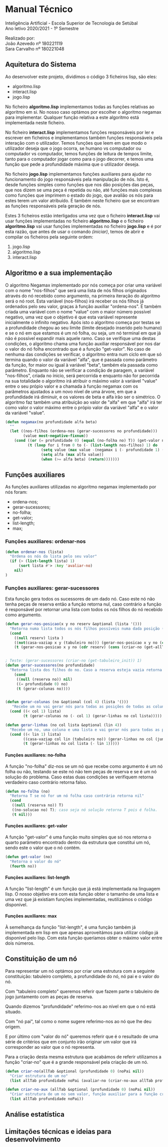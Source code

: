 # **Manual Técnico**

Inteligência Artificial - Escola Superior de Tecnologia de Setúbal  
Ano letivo 2020/2021 - 1º Semestre

Realizado por:  
João Azevedo nº 180221119  
Sara Carvalho nº 180221048

<div style="page-break-after: always"></div>

## **Aquitetura do Sistema**

Ao desenvolver este projeto, dividimos o código 3 ficheiros lisp, são eles:

- algoritmo.lisp
- interact.lisp
- jogo.lisp

No ficheiro **algoritmo.lisp** implementamos todas as funções relativas ao algoritmo em si. No nosso caso optámos por escolher o algoritmo negamax para implementar. Qualquer função relativa a este algoritmo está implementada neste ficheiro.

No ficheiro **interact.lisp** implementamos funções responsáveis por ler e escrever em ficheiros e implementamos também funções responsáveis pela interação com o utilizador. Temos funções que leem em que modo o utilizador deseja que o jogo ocorra, se humano vs computador ou computador vs computador, temos funções de leitura de tempos limite, tanto para o computador jogar como para o jogo decorrer, e temos uma função que pede a profundidade máxima que o utilizador deseja.

No ficheiro **jogo.lisp** implementamos funções auxiliares para ajudar no funcionamento do jogo responsáveis pela manipulação de nós. Isto é, desde funções simples como funções que nos dão posições das peças, que nos dizem se uma peça é repetida ou não, até funções mais complexas como funções que imprimem o estado do jogo, que avalião os nós para estes terem um valor atribuído. É também neste ficheiro que se encontram as funções responsáveis pela geração de nós.

Estes 3 ficheiros estão interligados uma vez que o ficheiro **interact.lisp** vai usar funções implementadas no ficheiro **algoritmo.lisp** e o ficheiro **algoritmo.lisp** vai usar funções implementadas no ficheiro **jogo.lisp** e é por esta razão, que antes de usar o comando _(iniciar)_, temos de abrir e compilar os ficheiros pela seguinte ordem:

1. jogo.lisp
2. algoritmo.lisp
3. interact.lisp

<div style="page-break-after: always"></div>

## **Algoritmo e a sua implementação**

O algoritmo Negamax implementado por nós começa por criar uma variável com o nome "nos-filhos" que será uma lista de nós filhos originados através do nó recebido como argumento, na primeira iteração do algoritmo será o nó root. Esta variável (nos-filhos) irá receber os nós filhos já ordenados pelo seu valor, graças à função auxiliar "ordena-nos". É também criada uma variável com o nome "value" com o maior número possível negativo, uma vez que o objetivo é que esta variável represente inicialmente o infinito negativo. Após isto o algoritmo começa por testas se a profundidade chegou ao seu limite (limite desejado inserido pelo humano) e se o nó em que estamos é um nó folha, ou seja, um nó terminal em que já não é possível expandir mais aquele ramo. Caso se verifique uma destas condições, o algoritmo chama uma função auxiliar responsável por nos dar o valor do nó folha encontrado que é a função "get-valor".
No caso de nenhuma das condições se verificar, o algoritmo entra num ciclo em que só termina quando o valor da variável "alfa", que é passada como parâmetro da função, for maior ou igual à variável "beta", também ela passada como parâmetro. Enquanto não se verificar a condição de paragem, a variável "nos-filhos", criada no ínicio, será percorrida e enquanto não for pecorrida na sua totalidade o algoritmo irá atribuir o máximo valor à variável "value" entre o seu própio valor e a chamada à função negamax com os parâmetros ajustados a um novo nível de uma árvore, em que a profundidade irá diminuir, e os valores de beta e alfa irão ser o simétrico. O algoritmo faz também uma atribuição ao valor de "alfa" em que "alfa" irá ter como valor o valor máximo entre o própio valor da variável "alfa" e o valor da variável "value".

```lisp
(defun negamax(no profundidade alfa beta)
  ""
  (let ((nos-filhos (ordena-nos (gerar-sucessores no profundidade)))
        (value most-negative-fixnum))
    (cond ((or (= profundidade 0) (equal (no-folha no) T)) (get-valor no))
          (t (loop for i from 0 to (- (list-length nos-filhos) 1) do
                (setq value (max value -(negamax i (- profundidade 1) (- beta) (- alfa))))
                (setq alfa (max alfa value))
                (when (>= alfa beta) (return)))))))
```

<div style="page-break-after: always"></div>

## **Funções auxiliares**

As funções auxiliares utilizadas no algoritmo negamax implementado por nós foram:

- ordena-nos;
- gerar-sucessores;
- no-folha;
- get-valor;
- list-length;
- max;

### **Funções auxiliares: ordenar-nos**

```lisp
(defun ordenar-nos (lista)
  "Ordena os nós da lista pelo seu valor"
  (if (> (list-length lista) 1)
      (sort lista #'> :key 'avaliar-no)
    nil)
)
```

### **Funções auxiliares: gerar-sucessores**

Esta função gera todos os sucessores de um dado nó. Caso este nó não tenha peças de reserva então a função retorna nul, caso contrário a função é responsável por retornar uma lista com todos os nós filhos do nó recebido como argumento.

```lisp
(defun gerar-nos-posicao(x y no reserv &optional (lista '()))
  "Retorna numa lista todos os nós filhos possíveis numa dada posição (x,y)"
  (cond
    ((null reserv) lista )
    ((not(casa-vaziap x y (tabuleiro no))) (gerar-nos-posicao x y no (cdr reserv) lista))
    (t (gerar-nos-posicao x y no (cdr reserv) (cons (criar-no (get-allTab (operador (conversor-coluna-nl x) y (car reserv) no)) (+ (get-profundidade no) 1) no) (gerar-nos-posicao x y no (cdr reserv)))))));Faz lista com todos os filhos possíveis do nó recebido numa dada posição, já na forma de nó.


; Teste: (gerar-sucessores (criar-no (get-tabuleiro_init)) 1)
(defun gerar-sucessores(no profundidade)
  "Retorna lista dos filhos do no. Caso a reserva esteja vazia retorna nil"
    (cond
     ((null (reserva no)) nil)
     ((= profundidade 0) no)
     (t (gerar-colunas no))))


(defun gerar-colunas (no &optional (col 4) (lista '()))
   "Recebe um no vai gerar nós para todas as posições de todas as colunas"
  (cond ((< col 1) lista)
        (t (gerar-colunas no (- col 1) (gerar-linhas no col lista)))))

(defun gerar-linhas (no col lista &optional (lin 4))
  "Recebe um no, uma coluna e uma lista e vai gerar nós para todas as posições com a coluna indicada e todas as linhas"
  (cond ((< lin 1) lista)
        ((casa-vaziap col lin (tabuleiro no)) (gerar-linhas no col (juntar-listas lista (gerar-nos-posicao col lin no (reserva no))) (- lin 1)))
        (t (gerar-linhas no col lista (- lin 1)))))
```

#### **Funções auxiliares: no-folha**

A função "no-folha" diz-nos se um nó que recebe como argumento é um nó folha ou não, testando se este nó não tem peças de reserva e se é um nó solução do problema. Caso estas duas condições se verifiquem retorna verdadeiro caso contrário retorna falso.

```lisp
(defun no-folha (no)
  "Retorna T se nó for um nó folha caso contrário retorna nil"
  (cond
   ((null (reserva no)) T)
   ((no-solucao no) T); caso seja nó solução retorna T pois é folha.
   (t nil)))
```

#### **Funções auxiliares: get-valor**

A função "get-valor" é uma função muito simples que só nos retorna o quarto parâmetro encontrado dentro da estrutura que constitui um nó, sendo este o valor que o nó contém.

```lisp
(defun get-valor (no)
  "Retorna o valor do nó"
  (fourth no))
```

#### **Funções auxiliares: list-length**

A função "list-length" é um função que já está implementada na linguagem lisp. O nosso objetivo era com esta função obter o tamanho de uma lista e uma vez que já existiam funções implementadas, reutilizámos o código disponível.

#### **Funções auxiliares: max**

À semelhança da função "list-length", é uma função também já implementada em lisp em que apenas aproveitámos para utilizar código já disponível pelo lisp. Com esta função queríamos obter o máximo valor entre dois números.

<div style="page-break-after: always"></div>

## **Constituição de um nó**

Para representar um nó optámos por criar uma estrutura com a seguinte constituição: tabuleiro completo, a profundidade do nó, nó pai e o valor do nó.

Com "tabuleiro completo" queremos referir que fazem parte o tabuleiro de jogo juntamento com as peças de reserva.

Quando dizemos "profundidade" referimo-nos ao nível em que o nó está situado.

Com "nó pai", tal como o nome sugere referimo-nos ao nó que lhe deu origem.

E por último com "valor do nó" queremos referir que é o resultado de uma série de critérios que em conjunto irão originar um valor que irá corresponder ao valor que o nó representa.

Para a criação desta mesma estrutura que acabámos de referir utilizamos a função "criar-no" que é a grande responsável pela criação de um nó.

```lisp
(defun criar-no(allTab &optional (profundidade 0) (noPai nil))
  "Criar estrutura de um no"
  (list allTab profundidade noPai (avaliar-no (criar-no-aux allTab profundidade noPai))))

(defun criar-no-aux (allTab &optional (profundidade 0) (noPai nil))
  "Criar estrutura de um no sem valor, função auxiliar para a função criar-no"
  (list allTab profundidade noPai))
```

<div style="page-break-after: always"></div>

## **Análise estatística**

<div style="page-break-after: always"></div>

## **Limitações técnicas e ideias para desenvolvimento**
